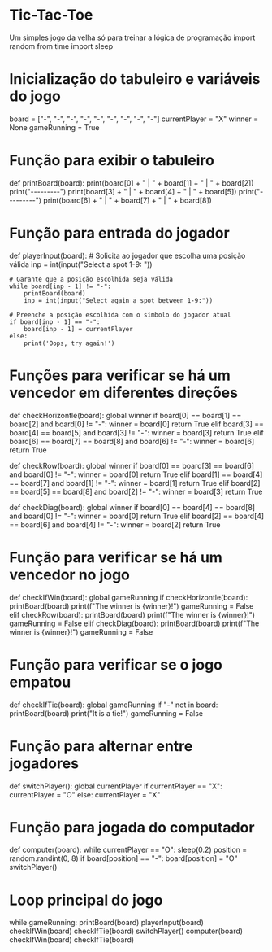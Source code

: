 # Tic-Tac-Toe
Um simples jogo da velha só para treinar a lógica de programação
import random
from time import sleep

# Inicialização do tabuleiro e variáveis do jogo
board = ["-", "-", "-",
        "-", "-", "-",
        "-", "-", "-"]
currentPlayer = "X"
winner = None
gameRunning = True

# Função para exibir o tabuleiro
def printBoard(board):
    print(board[0] + " | " + board[1] + " | " + board[2])
    print("---------")
    print(board[3] + " | " + board[4] + " | " + board[5])
    print("---------")
    print(board[6] + " | " + board[7] + " | " + board[8])

# Função para entrada do jogador
def playerInput(board):
    # Solicita ao jogador que escolha uma posição válida
    inp = int(input("Select a spot 1-9: "))
    
    # Garante que a posição escolhida seja válida
    while board[inp - 1] != "-":
        printBoard(board)
        inp = int(input("Select again a spot between 1-9:"))
      
    # Preenche a posição escolhida com o símbolo do jogador atual
    if board[inp - 1] == "-":
        board[inp - 1] = currentPlayer
    else:
        print('Oops, try again!')

# Funções para verificar se há um vencedor em diferentes direções
def checkHorizontle(board):
    global winner
    if board[0] == board[1] == board[2] and board[0] != "-":
        winner = board[0]
        return True
    elif board[3] == board[4] == board[5] and board[3] != "-":
        winner = board[3]
        return True
    elif board[6] == board[7] == board[8] and board[6] != "-":
        winner = board[6]
        return True

def checkRow(board):
    global winner
    if board[0] == board[3] == board[6] and board[0] != "-":
        winner = board[0]
        return True
    elif board[1] == board[4] == board[7] and board[1] != "-":
        winner = board[1]
        return True
    elif board[2] == board[5] == board[8] and board[2] != "-":
        winner = board[3]
        return True

def checkDiag(board):
    global winner
    if board[0] == board[4] == board[8] and board[0] != "-":
        winner = board[0]
        return True
    elif board[2] == board[4] == board[6] and board[4] != "-":
        winner = board[2]
        return True

# Função para verificar se há um vencedor no jogo
def checkIfWin(board):
    global gameRunning
    if checkHorizontle(board):
        printBoard(board)
        print(f"The winner is {winner}!")
        gameRunning = False
    elif checkRow(board):
        printBoard(board)
        print(f"The winner is {winner}!")
        gameRunning = False
    elif checkDiag(board):
        printBoard(board)
        print(f"The winner is {winner}!")
        gameRunning = False

# Função para verificar se o jogo empatou
def checkIfTie(board):
    global gameRunning
    if "-" not in board:
        printBoard(board)
        print("It is a tie!")
        gameRunning = False

# Função para alternar entre jogadores
def switchPlayer():
    global currentPlayer
    if currentPlayer == "X":
        currentPlayer = "O"
    else:
        currentPlayer = "X"

# Função para jogada do computador
def computer(board): 
    while currentPlayer == "O":
        sleep(0.2)
        position = random.randint(0, 8)
        if board[position] == "-":
            board[position] = "O"
            switchPlayer()

# Loop principal do jogo
while gameRunning:
    printBoard(board)
    playerInput(board)
    checkIfWin(board)
    checkIfTie(board)
    switchPlayer()
    computer(board)
    checkIfWin(board)
    checkIfTie(board)

